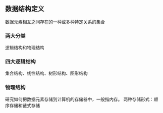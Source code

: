 ##  数据结构定义
数据元素相互之间存在的一种或多种特定关系的集合

### 两大分类
逻辑结构和物理结构

### 四大逻辑结构
集合结构、线性结构、树形结构、图形结构

### 物理结构
研究如何把数据元素存储到计算机的存储器中，一般指内存。
两种存储形式：顺序存储和链式存储